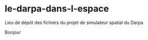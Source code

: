 # le-darpa-dans-l-espace
Lieu de dépôt des fichiers du projet de simulateur spatial du Darpa

Bonjour